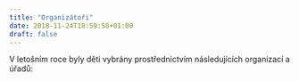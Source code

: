 ```yaml
---
title: "Organizátoři"
date: 2018-11-24T18:59:58+01:00
draft: false
---
```


V letošním roce byly děti vybrány prostřednictvím následujících organizací a úřadů:


